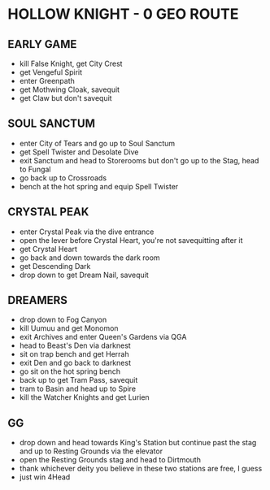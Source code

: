 # HOLLOW KNIGHT - 0 GEO ROUTE

## EARLY GAME
- kill False Knight, get City Crest
- get Vengeful Spirit
- enter Greenpath
- get Mothwing Cloak, savequit
- get Claw but don't savequit

## SOUL SANCTUM
- enter City of Tears and go up to Soul Sanctum
- get Spell Twister and Desolate Dive
- exit Sanctum and head to Storerooms but don't go up to the Stag, head to Fungal
- go back up to Crossroads
- bench at the hot spring and equip Spell Twister

## CRYSTAL PEAK
- enter Crystal Peak via the dive entrance
- open the lever before Crystal Heart, you're not savequitting after it
- get Crystal Heart
- go back and down towards the dark room
- get Descending Dark
- drop down to get Dream Nail, savequit

## DREAMERS
- drop down to Fog Canyon
- kill Uumuu and get Monomon
- exit Archives and enter Queen's Gardens via QGA
- head to Beast's Den via darknest
- sit on trap bench and get Herrah
- exit Den and go back to darknest
- go sit on the hot spring bench
- back up to get Tram Pass, savequit
- tram to Basin and head up to Spire
- kill the Watcher Knights and get Lurien

## GG
- drop down and head towards King's Station but continue past the stag and up to Resting Grounds via the elevator
- open the Resting Grounds stag and head to Dirtmouth
- thank whichever deity you believe in these two stations are free, I guess
- just win 4Head
